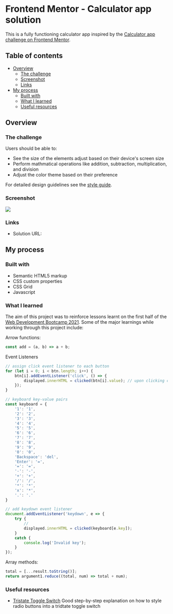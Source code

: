 # Frontend Mentor - Calculator app solution

This is a fully functioning calculator app inspired by the [Calculator app challenge on Frontend Mentor](https://www.frontendmentor.io/challenges/calculator-app-9lteq5N29).

## Table of contents

- [Overview](#overview)
  - [The challenge](#the-challenge)
  - [Screenshot](#screenshot)
  - [Links](#links)
- [My process](#my-process)
  - [Built with](#built-with)
  - [What I learned](#what-i-learned)
  - [Useful resources](#useful-resources)



## Overview

### The challenge

Users should be able to:

- See the size of the elements adjust based on their device's screen size
- Perform mathmatical operations like addition, subtraction, multiplication, and division
- Adjust the color theme based on their preference

For detailed design guidelines see the [style guide](design/style-guide.md). 


### Screenshot

![](./screenshot.jpg)


### Links

- Solution URL: 

## My process

### Built with

- Semantic HTML5 markup
- CSS custom properties
- CSS Grid
- Javascript


### What I learned

The aim of this project was to reinforce lessons learnt on the first half of the [Web Development Bootcamp 2021](https://www.udemy.com/share/101W9C2@FG1KfUtgc1EKcUBFCnFzfj5u/). Some of the major learnings while working through this project include:   

Arrow functions:
```js
const add = (a, b) => a + b;
```

Event Listeners 
```js
// assign click event listener to each button 
for (let i = 0; i < btn.length; i++) {
    btn[i].addEventListener('click', () => {
        displayed.innerHTML = clicked(btn[i].value); // upon clicking clicked() is executed parsing in the button's corresponding value
    });
}

// keyboard key-value pairs
const keyboard = {
    '1': '1',
    '2': '2',
    '3': '3',
    '4': '4',
    '5': '5',
    '6': '6',
    '7': '7',
    '8': '8',
    '9': '9',
    '0': '0',
    'Backspace': 'del',
    'Enter': '=',
    '=': '=',
    '-': '-',
    '+': '+',
    '/': '/',
    '*': '*',
    'x': '*',
    '.': '.'
}

// add keydown event listener 
document.addEventListener('keydown', e => {
    try {
        // 
        displayed.innerHTML = clicked(keyboard[e.key]);
    }
    catch {
        console.log('Invalid key');
    }
});
```

Array methods:
```js
total = [...result.toString()]; 
return argument1.reduce((total, num) => total + num);
```


### Useful resources

- [Tristate Toggle Switch](https://dev.to/sanaz/tristate-toggle-switch-509n) Good step-by-step explanation on how to style radio buttons into a tridtate toggle switch



